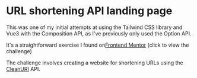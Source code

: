 # URL shortening API landing page

This was one of my initial attempts at using the Tailwind CSS library and Vue3 with the Composition API, as I've previously only used the Option API.

It's a straightforward exercise I found on[Frontend Mentor](https://www.frontendmentor.io/challenges/url-shortening-api-landing-page-2ce3ob-G) (click to view the challenge)

The challenge involves creating a website for shortening URLs using the [CleanURI](https://cleanuri.com/) API.
